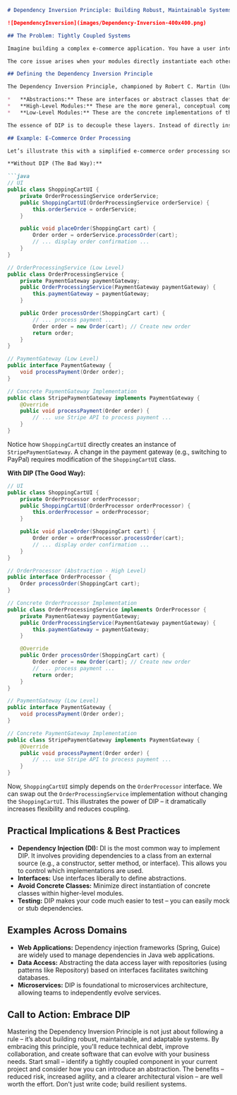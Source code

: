 ```markdown
# Dependency Inversion Principle: Building Robust, Maintainable Systems

![DependencyInversion](images/Dependency-Inversion-400x400.png)

## The Problem: Tightly Coupled Systems

Imagine building a complex e-commerce application. You have a user interface, a business logic layer handling product details and order processing, and a data access layer responsible for interacting with your database. If you implement this system without considering the Dependency Inversion Principle (DIP), you’re likely to create a tightly coupled mess. This means that components are directly dependent on each other’s specific implementations – a very fragile situation prone to breaking changes and difficult to maintain.

The core issue arises when your modules directly instantiate each other. For example, the UI might directly create instances of the BLL, which in turn creates instances of the DAL, which interacts with the database. This “New is Glue” pattern, while seemingly efficient, creates a brittle dependency chain. A change in the DAL’s implementation (e.g., switching to a different database technology) requires you to modify *every* module that depends on it. The resulting ripple effect is a major risk.

## Defining the Dependency Inversion Principle

The Dependency Inversion Principle, championed by Robert C. Martin (Uncle Bob), states: “High-level modules should not depend on low-level modules. Both should depend on abstractions.” Let's break that down:

*   **Abstractions:** These are interfaces or abstract classes that define *what* a component does, without specifying *how* it does it. Think of them as contracts – clear specifications of behavior.
*   **High-Level Modules:** These are the more general, conceptual components of your system (e.g., the UI, the business logic).
*   **Low-Level Modules:** These are the concrete implementations of those components (e.g., the specific DAL implementation for MySQL).

The essence of DIP is to decouple these layers. Instead of directly instantiating each other, high-level modules should depend on abstractions, and low-level modules should implement those abstractions.

## Example: E-Commerce Order Processing

Let’s illustrate this with a simplified e-commerce order processing scenario.

**Without DIP (The Bad Way):**

```java
// UI
public class ShoppingCartUI {
    private OrderProcessingService orderService;
    public ShoppingCartUI(OrderProcessingService orderService) {
        this.orderService = orderService;
    }

    public void placeOrder(ShoppingCart cart) {
        Order order = orderService.processOrder(cart);
        // ... display order confirmation ...
    }
}

// OrderProcessingService (Low Level)
public class OrderProcessingService {
    private PaymentGateway paymentGateway;
    public OrderProcessingService(PaymentGateway paymentGateway) {
        this.paymentGateway = paymentGateway;
    }

    public Order processOrder(ShoppingCart cart) {
        // ... process payment ...
        Order order = new Order(cart); // Create new order
        return order;
    }
}

// PaymentGateway (Low Level)
public interface PaymentGateway {
    void processPayment(Order order);
}

// Concrete PaymentGateway Implementation
public class StripePaymentGateway implements PaymentGateway {
    @Override
    public void processPayment(Order order) {
        // ... use Stripe API to process payment ...
    }
}
```

Notice how `ShoppingCartUI` directly creates an instance of `StripePaymentGateway`.  A change in the payment gateway (e.g., switching to PayPal) requires modification of the `ShoppingCartUI` class.

**With DIP (The Good Way):**

```java
// UI
public class ShoppingCartUI {
    private OrderProcessor orderProcessor;
    public ShoppingCartUI(OrderProcessor orderProcessor) {
        this.orderProcessor = orderProcessor;
    }

    public void placeOrder(ShoppingCart cart) {
        Order order = orderProcessor.processOrder(cart);
        // ... display order confirmation ...
    }
}

// OrderProcessor (Abstraction - High Level)
public interface OrderProcessor {
    Order processOrder(ShoppingCart cart);
}

// Concrete OrderProcessor Implementation
public class OrderProcessingService implements OrderProcessor {
    private PaymentGateway paymentGateway;
    public OrderProcessingService(PaymentGateway paymentGateway) {
        this.paymentGateway = paymentGateway;
    }

    @Override
    public Order processOrder(ShoppingCart cart) {
        Order order = new Order(cart); // Create new order
        // ... process payment ...
        return order;
    }
}

// PaymentGateway (Low Level)
public interface PaymentGateway {
    void processPayment(Order order);
}

// Concrete PaymentGateway Implementation
public class StripePaymentGateway implements PaymentGateway {
    @Override
    public void processPayment(Order order) {
        // ... use Stripe API to process payment ...
    }
}
```

Now, `ShoppingCartUI` simply depends on the `OrderProcessor` interface.  We can swap out the `OrderProcessingService` implementation without changing the `ShoppingCartUI`.  This illustrates the power of DIP – it dramatically increases flexibility and reduces coupling.

## Practical Implications & Best Practices

*   **Dependency Injection (DI):** DI is the most common way to implement DIP. It involves providing dependencies to a class from an external source (e.g., a constructor, setter method, or interface). This allows you to control which implementations are used.
*   **Interfaces:** Use interfaces liberally to define abstractions.
*   **Avoid Concrete Classes:** Minimize direct instantiation of concrete classes within higher-level modules.
*   **Testing:** DIP makes your code much easier to test – you can easily mock or stub dependencies.

## Examples Across Domains

*   **Web Applications:**  Dependency injection frameworks (Spring, Guice) are widely used to manage dependencies in Java web applications.
*   **Data Access:**  Abstracting the data access layer with repositories (using patterns like Repository) based on interfaces facilitates switching databases.
*   **Microservices:** DIP is foundational to microservices architecture, allowing teams to independently evolve services.

## Call to Action: Embrace DIP

Mastering the Dependency Inversion Principle is not just about following a rule – it’s about building robust, maintainable, and adaptable systems. By embracing this principle, you'll reduce technical debt, improve collaboration, and create software that can evolve with your business needs.  Start small – identify a tightly coupled component in your current project and consider how you can introduce an abstraction.  The benefits – reduced risk, increased agility, and a clearer architectural vision – are well worth the effort.  Don't just write code; build resilient systems.
```